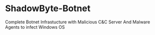 # ShadowByte-Botnet
Complete Botnet Infrastucture with Malicious C&amp;C Server And Malware Agents to infect Windows OS
